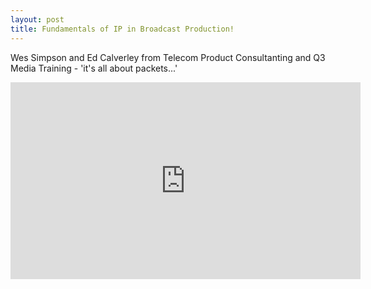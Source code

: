 ```yaml
---
layout: post
title: Fundamentals of IP in Broadcast Production!
---
```


Wes Simpson and Ed Calverley from Telecom Product Consultanting and Q3 Media Training - 'it's all about packets...'

<iframe width="560" height="315" src="https://www.youtube.com/embed/QCpmb5z2cfM" frameborder="0" allow="accelerometer; autoplay; encrypted-media; gyroscope; picture-in-picture" allowfullscreen></iframe>
